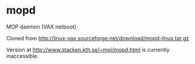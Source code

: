 mopd
====

MOP daemon (VAX netboot)

Cloned from http://linux-vax.sourceforge.net/download/mopd-linux.tar.gz

Version at http://www.stacken.kth.se/~moj/mopd.html is currently inaccessible.